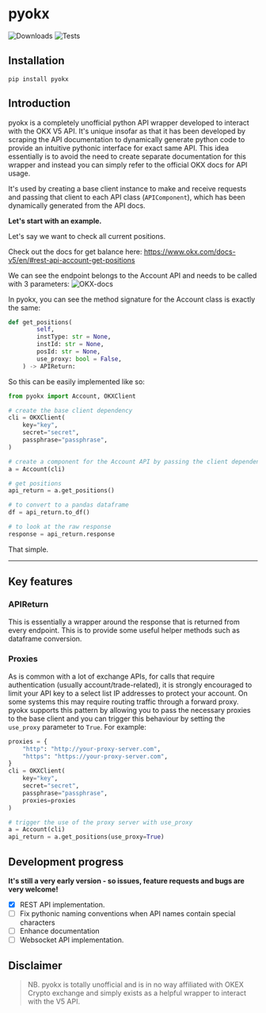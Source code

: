# pyokx 
![Downloads](https://img.shields.io/pypi/dm/pyokx)
![Tests](https://github.com/nicelgueta/pyokx/actions/workflows/pyokx.yml/badge.svg)
## Installation

```shell
pip install pyokx
```

## Introduction

pyokx is a completely unofficial python API wrapper developed to interact with the OKX V5 API. 
It's unique insofar as that it has been developed by scraping the API documentation to dynamically generate python code to provide an intuitive
pythonic interface for exact same API. This idea essentially is to avoid the need to create separate documentation for this wrapper and instead you can simply refer to the official OKX docs for API usage.

It's used by creating a base client instance to make and receive requests and passing that client to each API class (`APIComponent`), which has been dynamically generated from the API docs.


**Let's start with an example.**

Let's say we want to check all current positions.

Check out the docs for get balance here: https://www.okx.com/docs-v5/en/#rest-api-account-get-positions

We can see the endpoint belongs to the Account API and needs to be called with 3 parameters:
![OKX-docs](get-pos.png)

In pyokx, you can see the method signature for the Account class is exactly the same:
```python
def get_positions(
        self,
        instType: str = None,
        instId: str = None,
        posId: str = None,
        use_proxy: bool = False,
    ) -> APIReturn:
```

So this can be easily implemented like so:

```python
from pyokx import Account, OKXClient

# create the base client dependency
cli = OKXClient(
    key="key",
    secret="secret",
    passphrase="passphrase",
)

# create a component for the Account API by passing the client dependency
a = Account(cli)

# get positions
api_return = a.get_positions()

# to convert to a pandas dataframe
df = api_return.to_df()

# to look at the raw response
response = api_return.response

```

That simple.

______


## Key features

### APIReturn

This is essentially a wrapper around the response that is returned from every endpoint. This is to provide some useful helper methods such as dataframe conversion.

### Proxies

As is common with a lot of exchange APIs, for calls that require authentication (usually account/trade-related), it is strongly encouraged to limit your API key to a select list IP addresses to protect your account. On some systems this may require routing traffic through a forward proxy. pyokx supports this pattern by allowing you to pass the necessary proxies to the base client and you can trigger this behaviour by setting the `use_proxy` parameter to `True`.
For example:
```python
proxies = {
    "http": "http://your-proxy-server.com",
    "https": "https://your-proxy-server.com",
}
cli = OKXClient(
    key="key",
    secret="secret",
    passphrase="passphrase",
    proxies=proxies
)

# trigger the use of the proxy server with use_proxy
a = Account(cli)
api_return = a.get_positions(use_proxy=True)

```

## Development progress

**It's still a very early version - so issues, feature requests and bugs are very welcome!**

- [x] REST API implementation.
- [ ] Fix pythonic naming conventions when API names contain special characters
- [ ] Enhance documentation
- [ ] Websocket API implementation. 

## Disclaimer
> NB. pyokx is totally unofficial and is in no way affiliated with OKEX Crypto exchange and simply exists as a helpful wrapper to interact with the V5 API.